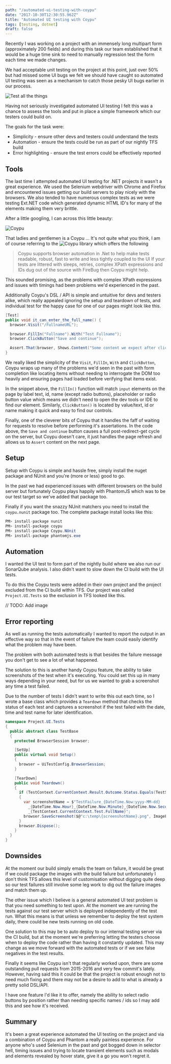```yaml
---
path: "/automated-ui-testing-with-coypu"
date: "2017-10-30T12:30:55.962Z"
title: "Automated UI testing with Coypu"
tags: [testing, dotnet]
draft: false
---
```


Recently I was working on a project with an immensely long multipart form (approximately 200 fields) and during this task our team established that it would be a huge time sink to need to manually regression test the form each time we made changes.

We had acceptable unit testing on the project at this point, just over 50% but had missed some UI bugs we felt we should have caught so automated UI testing was seen as a mechanism to catch those pesky UI bugs earlier in our process.

![Test all the things](TestAllTheThings.jpg)

Having not seriously investigated automated UI testing I felt this was a chance to assess the tools and put in place a simple framework which our testers could build on.

The goals for the task were:

- Simplicity - ensure other devs and testers could understand the tests
- Automation - ensure the tests could be run as part of our nightly TFS build
- Error highlighting - ensure the test errors could be effectively reported

## Tools

The last time I attempted automated UI testing for .NET projects it wasn't a great experience. We used the Selenium webdriver with Chrome and Firefox and encountered issues getting our build servers to play nicely with the browsers. We also tended to have numerous complex tests as we were testing Ext.NET code which generated dynamic HTML ID's for many of the elements making them very brittle.

After a little googling, I can across this little beauty:

![Coypu](Coypu.jpg)

That ladies and gentlemen is a Coypu ... It's not quite what you think, I am of course referring to the ![Coypu](https://github.com/featurist/coypu) library which offers the following

> Coypu supports browser automation in .Net to help make tests readable, robust, fast to write and less tightly coupled to the UI
> If your tests are littered with sleeps, retries, complex XPath expressions and IDs dug out of the source with FireBug then Coypu might help.

This sounded promising, as the problems with complex XPath expressions and issues with timings had been problems we'd experienced in the past.

Additionally Coypu's DSL / API is simple and untuitive for devs and testers alike, which really appealed ignoring the setup and teardown of tests, and individual test for the happy case for one of our pages might look like this.

```csharp
[Test]
public void it_can_enter_the_full_name() {
  browser.Visit("/FullnameURL");

  browser.FillIn("Fullname").With("Test Fullname");
  browser.ClickButton("Save and continue");

  Assert.That(browser, Shows.Content("Some content we expect after clicking save"));
}
```

We really liked the simplicity of the `Visit`, `FillIn`, `With` and `ClickButton`, Coypu wraps up many of the problems we'd seen in the past with form completion like locating items without needing to interrogate the DOM too heavily and ensuring pages had loaded before verifying that items exist.

In the snippet above, the `FillIn()` function will match `input` elements on the page by label text, id, name (except radio buttons), placeholder or radio button value which means we didn't need to open the dev tools or IDE to find our element.
Similarly, `ClickButton()` is located by value/text, id or name making it quick and easy to find our controls.

Finally, one of the cleverer bits of Coypu that it handles the faff of waiting for requests to resolve before performing it's assertations. In the code above, the `Save and continue` button causes a full post-redirect-get cycle on the server, but Coypu doesn't care, it just handles the page refresh and allows us to `Assert` content on the next page.

## Setup

Setup with Coypu is simple and hassle free, simply install the nuget package and NUnit and you're (more or less) good to go.

In the past we had experienced issues with different browsers on the build server but fortunately Coypu plays happily with PhantomJS which was to be our test target so we've added that package too.

Finally if you want the snazzy NUnit matchers you need to install the `coypu.nunit` package too. The complete package install looks like this:

```csharp
PM> install-package nunit
PM> install-package coypu
PM> install-package Coypu.NUnit
PM> install-package phantomjs.exe
```

## Automation

I wanted the UI test to form part of the nightly build where we also run our SonarQube analysis. I also didn't want to slow down the CI build with the UI tests.

To do this the Coypu tests were added in their own project and the project excluded from the CI build within TFS. Our project was called `Project.UI.Tests` so the exclusion in TFS looked like this.

// TODO: Add image

## Error reporting

As well as running the tests automatically I wanted to report the output in an effective way so that in the event of failure the team could easily identify what the problem may have been.

The problem with both automated tests is that besides the failure message you don't get to see a lot of what happened.

The solution to this is another handy Coypu feature, the ability to take screenshots of the test when it's executing. You could set this up in many ways depending in your need, but for us we wanted to grab a screenshot any time a test failed.

Due to the number of tests I didn't want to write this out each time, so I wrote a base class which provides a `Teardown` method that checks the status of each test and captures a screenshot if the test failed with the date, time and test name for later identification.

```csharp
namespace Project.UI.Tests
{
  public abstract class TestBase
  {
    protected BrowserSession browser;

    [SetUp]
    public virtual void Setup()
    {
      browser = UiTestConfig.BrowserSession;
    }

    [TearDown]
    public void Teardown()
    {
      if (TestContext.CurrentContext.Result.Outcome.Status.Equals(TestStatus.Failed))
      {
        var screenshotName = $"TestFailure_{DateTime.Now:yyyy-MM-dd}
          _{DateTime.Now.Hour}_{DateTime.Now.Minute}_{DateTime.Now.Second}
          _{TestContext.CurrentContext.Test.FullName}";
        browser.SaveScreenshot($@"c:\temp\{screenshotName}.png", ImageFormat.Png);
      }
      browser.Dispose();
    }
  }
}
```

## Downsides

At the moment our build simply emails the team on failure, it would be great if we could package the images with the build failure but unfortunately I don't think TFS allows this level of customisation without digging quite deep so our test failures still involve some leg work to dig out the failure images and match them up.

The other issue which I believe is a general automated UI test problem is that you need something to test upon. At the moment we are running the tests against our test server which is deployed independently of the test run.
What this means is that unless we remember to deploy the test system daily, there could be new tests running on old code.

One solution to this may be to auto deploy to our internal testing server via the CI build, but at the moment we're preferring letting the testers choose when to deploy the code rather than having it constantly updated. This may change as we move forward with the automated tests or if we see false negatives in the test results.

Finally it seems like Coypu isn't that regularly worked upon, there are some outstanding pull requests from 2015-2016 and very few commit's lately. However, having said this it could be that the project is robust enough not to need much fixing and there may not be a desire to add to what is already a pretty solid DSL/API.

I have one feature I'd like it to offer, namely the ability to select radio buttons by position rather than needing specific names / ids so I may add this and see how it's received.

## Summary

It's been a great experience automated the UI testing on the project and via a combination of Coypu and Phantom a really painless experience.
For anyone who's used Selenium in the past and got bogged down in selector hell, timing issues and trying to locate transient elements such as modals and elements revealed by hover state, give it a go you won't regret it.






